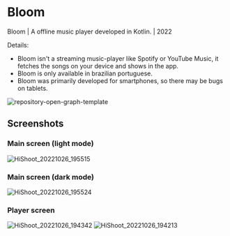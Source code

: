 # Bloom
Bloom | A offline music player developed in Kotlin. | 2022

Details:
- Bloom isn't a streaming music-player like Spotify or YouTube Music, it fetches the songs on your device and shows in the app.
- Bloom is only available in brazilian portuguese.
- Bloom was primarily developed for smartphones, so there may be bugs on tablets.

![repository-open-graph-template](https://user-images.githubusercontent.com/64261696/195580109-4c24b030-23e5-4f40-8ee8-a433a18dac97.png)

## Screenshots
### Main screen (light mode)
![HiShoot_20221026_195515](https://user-images.githubusercontent.com/64261696/198155810-45becc28-40a7-4dab-bf39-dde5c446f6e5.png)

### Main screen (dark mode)
![HiShoot_20221026_195524](https://user-images.githubusercontent.com/64261696/198156034-3b4f15ae-d627-4c98-aa87-428fcb69eef9.png)

### Player screen
![HiShoot_20221026_194342](https://user-images.githubusercontent.com/64261696/198156143-f815177b-9656-46b9-a3c4-66b1aee7488d.png) 
![HiShoot_20221026_194213](https://user-images.githubusercontent.com/64261696/198156247-974edf71-70ad-41b0-a579-08bd4270351b.png)
